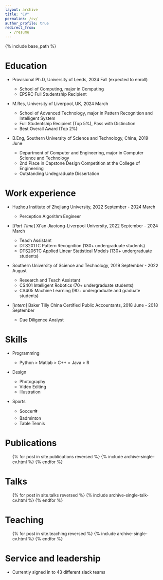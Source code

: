 ```yaml
---
layout: archive
title: "CV"
permalink: /cv/
author_profile: true
redirect_from:
  - /resume
---
```


{% include base_path %}

Education
======
* Provisional Ph.D, University of Leeds, 2024 Fall (expected to enroll)
  * School of Computing, major in Computing
  * EPSRC Full Studentship Recipient

* M.Res, University of Liverpool, UK, 2024 March
  * School of Advanced Technology, major in Pattern Recognition and Intelligent System
  * Full Studentship Recipient (Top 5%), Pass with Distinction
  * Best Overall Award (Top 2%)

* B.Eng, Southern University of Science and Technology, China, 2019 June
  * Department of Computer and Engineering, major in Computer Science and Technology
  * 2nd Place in Capstone Design Competition at the College of Engineering
  * Outstanding Undegraduate Dissertation

Work experience
======
* Huzhou Institute of Zhejiang University, 2022 September - 2024 March
  * Perception Algorithm Engineer

* [*Part Time*] Xi'an Jiaotong-Liverpool University, 2022 September - 2024 March
  * Teach Assistant
  * DTS201TC Pattern Recognition (130+ undergraduate students)
  * DTS206TC Applied Linear Statistical Models (130+ undergraduate students)

* Southern University of Science and Technology, 2019 September - 2022 August
  * Research and Teach Assistant
  * CS401 Intelligent Robotics (70+ undergraduate students)
  * CS405 Machine Learning (90+ undergraduate and graduate students)

* [*Intern*] Baker Tilly China Certified Public Accountants, 2018 June - 2018 September
  * Due Diligence Analyst
  
Skills
======
* Programming
  * Python > Matlab > C++ = Java > R

* Design
  * Photography
  * Video Editing
  * Illustration

* Sports
  * Soccer⚽️
  * Badminton
  * Table Tennis

Publications
======
  <ul>{% for post in site.publications reversed %}
    {% include archive-single-cv.html %}
  {% endfor %}</ul>
  
Talks
======
  <ul>{% for post in site.talks reversed %}
    {% include archive-single-talk-cv.html  %}
  {% endfor %}</ul>
  
Teaching
======
  <ul>{% for post in site.teaching reversed %}
    {% include archive-single-cv.html %}
  {% endfor %}</ul>
  
Service and leadership
======
* Currently signed in to 43 different slack teams
